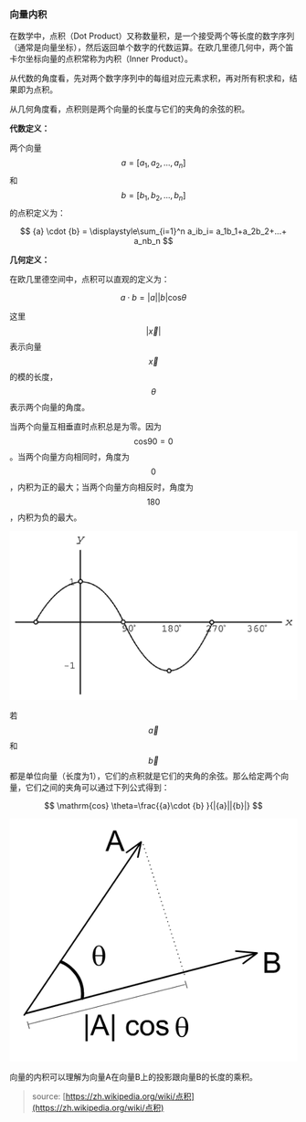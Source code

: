 ### 向量内积

在数学中，点积（Dot Product）又称数量积，是一个接受两个等长度的数字序列（通常是向量坐标），然后返回单个数字的代数运算。在欧几里德几何中，两个笛卡尔坐标向量的点积常称为内积（Inner Product）。

从代数的角度看，先对两个数字序列中的每组对应元素求积，再对所有积求和，结果即为点积。

从几何角度看，点积则是两个向量的长度与它们的夹角的余弦的积。

**代数定义：**

两个向量 $${a}=[a_1, a_2, ..., a_n]$$ 和 $${b}=[b_1, b_2, ..., b_n]$$ 的点积定义为：


$$
{a} \cdot {b} = \displaystyle\sum_{i=1}^n a_ib_i= a_1b_1+a_2b_2+...+ a_nb_n
$$


**几何定义：**

在欧几里德空间中，点积可以直观的定义为：


$$
{a} \cdot {b} =|{a}||{b} | \mathrm{cos}\theta
$$


这里$$|\overrightarrow{x}|$$表示向量$$\overrightarrow{x}$$的模的长度，$$\theta$$表示两个向量的角度。

当两个向量互相垂直时点积总是为零。因为$$\mathrm{cos} 90 = 0$$。当两个向量方向相同时，角度为$$0$$，内积为正的最大；当两个向量方向相反时，角度为$$180$$，内积为负的最大。

![](/assets/cos-functionGIF.GIF)

若$$\overrightarrow{a}$$和$$\overrightarrow{b}$$都是单位向量（长度为1），它们的点积就是它们的夹角的余弦。那么给定两个向量，它们之间的夹角可以通过下列公式得到：


$$
\mathrm{cos} \theta=\frac{{a}\cdot {b} }{|{a}||{b}|}
$$


![](/assets/Scalarproduct.gif)

向量的内积可以理解为向量A在向量B上的投影跟向量B的长度的乘积。

> source: [https://zh.wikipedia.org/wiki/点积](https://zh.wikipedia.org/wiki/点积)



